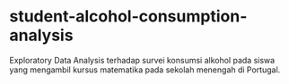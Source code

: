 # student-alcohol-consumption-analysis
Exploratory Data Analysis terhadap survei konsumsi alkohol pada siswa yang mengambil kursus matematika pada sekolah menengah di Portugal.
